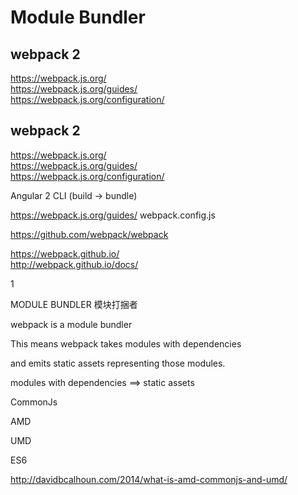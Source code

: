 # Module Bundler  



## webpack 2  

https://webpack.js.org/  
https://webpack.js.org/guides/  
https://webpack.js.org/configuration/  




## webpack 2  

https://webpack.js.org/  
https://webpack.js.org/guides/  
https://webpack.js.org/configuration/  



Angular 2 CLI  (build -> bundle)






https://webpack.js.org/guides/
webpack.config.js 




https://github.com/webpack/webpack  



https://webpack.github.io/  
http://webpack.github.io/docs/  

1


MODULE BUNDLER  模块打捆者  


webpack is a module bundler  

This means webpack takes modules with dependencies

and emits static assets representing those modules.


modules with dependencies ==> static assets  


CommonJs  

AMD  

UMD  

ES6  


http://davidbcalhoun.com/2014/what-is-amd-commonjs-and-umd/











